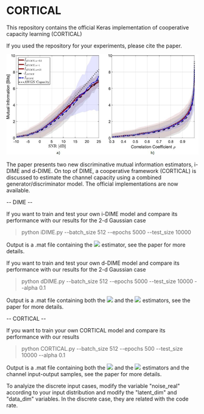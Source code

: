 # CORTICAL
This repository contains the official Keras implementation of cooperative capacity learning (CORTICAL)

If you used the repository for your experiments, please cite the paper.

<img src="https://github.com/nuletizia/CORTICAL/blob/main/teaser.jpg" width=800>

The paper presents two new discriminative mutual information estimators, i-DIME and d-DIME. 
On top of DIME, a cooperative framework (CORTICAL) is discussed to estimate the channel capacity using a combined generator/discriminator model. The official implementations are now available.


-- DIME --

If you want to train and test your own i-DIME model and compare its performance with our results for the 2-d Gaussian case

> python iDIME.py --batch_size 512 --epochs 5000 --test_size 10000

Output is a .mat file containing the <img src="https://latex.codecogs.com/gif.latex?\hat{I}_{iDIME}" /> estimator, see the paper for more details.

If you want to train and test your own d-DIME model and compare its performance with our results for the 2-d Gaussian case

> python dDIME.py --batch_size 512 --epochs 5000 --test_size 10000 --alpha 0.1

Output is a .mat file containing both the <img src="https://latex.codecogs.com/gif.latex?\hat{I}_{dDIME}" /> and the <img src="https://latex.codecogs.com/gif.latex?\tilde{I}_{dDIME}" /> estimators, see the paper for more details.


-- CORTICAL --


If you want to train your own CORTICAL model and compare its performance with our results

> python CORTICAL.py --batch_size 512 --epochs 500 --test_size 10000 --alpha 0.1

Output is a .mat file containing both the <img src="https://latex.codecogs.com/gif.latex?\hat{I}_{dDIME}" /> and the <img src="https://latex.codecogs.com/gif.latex?\tilde{I}_{dDIME}" />  estimators and the channel input-output samples, see the paper for more details.

To analyize the discrete input cases, modify the variable "noise_real" according to your input distribution and modify the "latent_dim" and "data_dim" variables. In the discrete case, they are related with the code rate.
